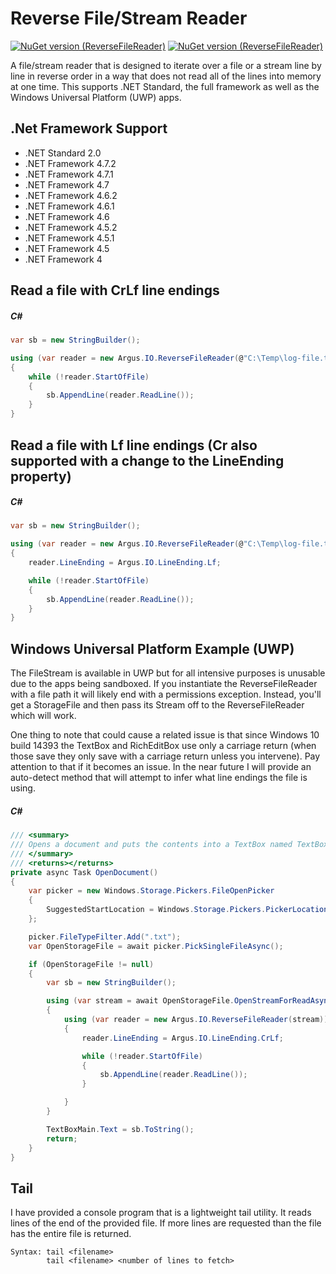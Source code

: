 # Reverse File/Stream Reader

[![NuGet version (ReverseFileReader)](https://img.shields.io/badge/nuget-v2019.4.6.1-blue.svg?style=flat-square)](https://www.nuget.org/packages/ReverseFileReader/)
[![NuGet version (ReverseFileReader)](https://img.shields.io/github/license/blakepell/argus.io.reversefilereader.svg?style=flat-square)](https://github.com/blakepell/Argus.IO.ReverseFileReader/blob/master/LICENSE)

A file/stream reader that is designed to iterate over a file or a stream line by line in reverse order 
in a way that does not read all of the lines into memory at one time.  This supports .NET Standard, 
the full framework as well as the Windows Universal Platform (UWP) apps.

## .Net Framework Support

- .NET Standard 2.0
- .NET Framework 4.7.2
- .NET Framework 4.7.1
- .NET Framework 4.7
- .NET Framework 4.6.2
- .NET Framework 4.6.1
- .NET Framework 4.6
- .NET Framework 4.5.2
- .NET Framework 4.5.1
- .NET Framework 4.5
- .NET Framework 4

## Read a file with CrLf line endings

##### C#

```csharp
var sb = new StringBuilder();

using (var reader = new Argus.IO.ReverseFileReader(@"C:\Temp\log-file.txt"))
{
    while (!reader.StartOfFile)
    {
        sb.AppendLine(reader.ReadLine());
    }
}
```
## Read a file with Lf line endings (Cr also supported with a change to the LineEnding property)

##### C#

```csharp
var sb = new StringBuilder();

using (var reader = new Argus.IO.ReverseFileReader(@"C:\Temp\log-file.txt"))
{
    reader.LineEnding = Argus.IO.LineEnding.Lf;

    while (!reader.StartOfFile)
    {
        sb.AppendLine(reader.ReadLine());
    }
}
```
## Windows Universal Platform Example (UWP)

The FileStream is available in UWP but for all intensive purposes is unusable due to the
apps being sandboxed.  If you instantiate the ReverseFileReader with a file path it will
likely end with a permissions exception.  Instead, you'll get a StorageFile and then pass
its Stream off to the ReverseFileReader which will work.

One thing to note that could cause a related issue is that since Windows 10 build 14393 the
TextBox and RichEditBox use only a carriage return (when those save they only save with a
carriage return unless you intervene).  Pay attention to that if it becomes an issue.  In
the near future I will provide an auto-detect method that will attempt to infer what line
endings the file is using.

##### C#

```csharp
/// <summary>
/// Opens a document and puts the contents into a TextBox named TextBoxMain.
/// </summary>
/// <returns></returns>
private async Task OpenDocument()
{
    var picker = new Windows.Storage.Pickers.FileOpenPicker
    {
        SuggestedStartLocation = Windows.Storage.Pickers.PickerLocationId.DocumentsLibrary
    };

    picker.FileTypeFilter.Add(".txt");
    var OpenStorageFile = await picker.PickSingleFileAsync();

    if (OpenStorageFile != null)
    {
        var sb = new StringBuilder();

        using (var stream = await OpenStorageFile.OpenStreamForReadAsync())
        {
            using (var reader = new Argus.IO.ReverseFileReader(stream))
            {
                reader.LineEnding = Argus.IO.LineEnding.CrLf;

                while (!reader.StartOfFile)
                {
                    sb.AppendLine(reader.ReadLine());
                }

            }
        }

        TextBoxMain.Text = sb.ToString();
        return;
    }
}
```
## Tail

I have provided a console program that is a lightweight tail utility.  It reads lines of the end
of the provided file.  If more lines are requested than the file has the entire file is returned.

```
Syntax: tail <filename>
        tail <filename> <number of lines to fetch>
```
